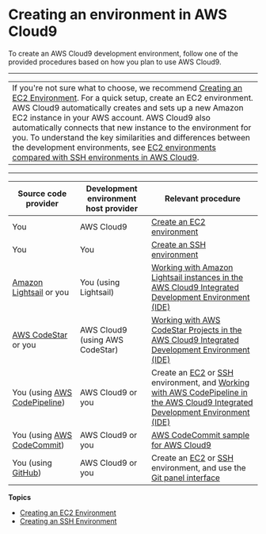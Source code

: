 # Creating an environment in AWS Cloud9<a name="create-environment"></a>

To create an AWS Cloud9 development environment, follow one of the provided procedures based on how you plan to use AWS Cloud9\.


****  

|  | 
| --- |
|  If you're not sure what to choose, we recommend [Creating an EC2 Environment](create-environment-main.md)\. For a quick setup, create an EC2 environment\. AWS Cloud9 automatically creates and sets up a new Amazon EC2 instance in your AWS account\. AWS Cloud9 also automatically connects that new instance to the environment for you\. To understand the key similarities and differences between the development environments, see [EC2 environments compared with SSH environments in AWS Cloud9](ec2-env-versus-ssh-env.md)\.  | 


****  

|  **Source code provider**  |  **Development environment host provider**  |  **Relevant procedure**  | 
| --- | --- | --- | 
|  You  |  AWS Cloud9  |  [Create an EC2 environment](create-environment-main.md)  | 
|  You  |  You  |  [Create an SSH environment](create-environment-ssh.md)  | 
|   [Amazon Lightsail](https://aws.amazon.com/lightsail) or you  |  You \(using Lightsail\)  |   [Working with Amazon Lightsail instances in the AWS Cloud9 Integrated Development Environment \(IDE\)](lightsail-instances.md)   | 
|   [AWS CodeStar](https://aws.amazon.com/codestar) or you  |  AWS Cloud9 \(using AWS CodeStar\)  |   [Working with AWS CodeStar Projects in the AWS Cloud9 Integrated Development Environment \(IDE\)](codestar-projects.md)   | 
|  You \(using [AWS CodePipeline](https://aws.amazon.com/codepipeline)\)  |  AWS Cloud9 or you  |  Create an [EC2](create-environment-main.md) or [SSH](create-environment-ssh.md) environment, and [Working with AWS CodePipeline in the AWS Cloud9 Integrated Development Environment \(IDE\)](codepipeline-repos.md)   | 
|  You \(using [AWS CodeCommit](https://aws.amazon.com/codecommit)\)  |  AWS Cloud9 or you  |   [AWS CodeCommit sample for AWS Cloud9](sample-codecommit.md)   | 
|  You \(using [GitHub](https://github.com/)\)  |  AWS Cloud9 or you  |  Create an [EC2](create-environment-main.md) or [SSH](create-environment-ssh.md) environment, and use the [Git panel interface](source-control-gitpanel.md)   | 

**Topics**
+ [Creating an EC2 Environment](create-environment-main.md)
+ [Creating an SSH Environment](create-environment-ssh.md)